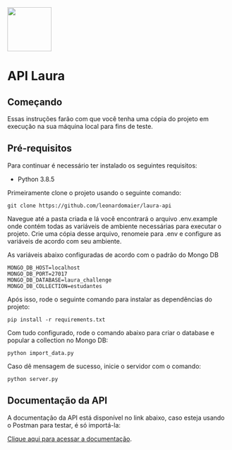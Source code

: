<img src="https://www.laura-br.com/wp-content/themes/Laura/images/logo.png" height="100"/>

# API Laura


## Começando
Essas instruções farão com que você tenha uma cópia do projeto em execução na sua máquina local para fins de teste.

## Pré-requisitos

Para continuar é necessário ter instalado os seguintes requisitos:

- Python 3.8.5

Primeiramente clone o projeto usando o seguinte comando:

```git
git clone https://github.com/leonardomaier/laura-api
```

Navegue até a pasta criada e lá você encontrará o arquivo .env.example onde contém todas as variáveis de ambiente necessárias para executar o projeto. Crie uma cópia desse arquivo, renomeie para .env e configure as variáveis de acordo com seu ambiente.

As variáveis abaixo configuradas de acordo com o padrão do Mongo DB

```git
MONGO_DB_HOST=localhost
MONGO_DB_PORT=27017
MONGO_DB_DATABASE=laura_challenge
MONGO_DB_COLLECTION=estudantes
```


Após isso, rode o seguinte comando para instalar as dependências do projeto:

```git
pip install -r requirements.txt
```

Com tudo configurado, rode o comando abaixo para criar o database e popular a collection no Mongo DB:

```git
python import_data.py
```

Caso dê mensagem de sucesso, inicie o servidor com o comando:

```git
python server.py
```
## Documentação da API

A documentação da API está disponível no link abaixo, caso esteja usando o Postman para testar, é só importá-la:

[Clique aqui para acessar a documentação](https://documenter.getpostman.com/view/2227148/T1LLE81Y?version=latest#80471504-f2a9-4f3f-ad33-3971f512a6a7).
